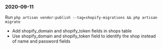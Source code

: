 ### 2020-09-11

Run `php artisan vendor:publish --tag=shopify-migrations && php artisan migrate`

- Add shopify_domain and shopify_token fields in shops table
- Use shopify_domain and shopify_token field to identify the shop instead of name and password fields


